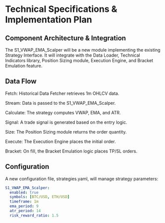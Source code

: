 # Technical Specifications & Implementation Plan

## Component Architecture & Integration
The S1_VWAP_EMA_Scalper will be a new module implementing the existing Strategy Interface. It will integrate with the Data Loader, Technical Indicators library, Position Sizing module, Execution Engine, and Bracket Emulation feature.

## Data Flow
Fetch: Historical Data Fetcher retrieves 1m OHLCV data.

Stream: Data is passed to the S1_VWAP_EMA_Scalper.

Calculate: The strategy computes VWAP, EMA, and ATR.

Signal: A trade signal is generated based on the entry logic.

Size: The Position Sizing module returns the order quantity.

Execute: The Execution Engine places the initial order.

Bracket: On fill, the Bracket Emulation logic places TP/SL orders.

## Configuration
A new configuration file, strategies.yaml, will manage strategy parameters:

```yaml
S1_VWAP_EMA_Scalper:
  enabled: true
  symbols: [BTC/USD, ETH/USD]
  timeframe: 1m
  ema_period: 9
  atr_period: 14
  risk_reward_ratio: 1.5
```

